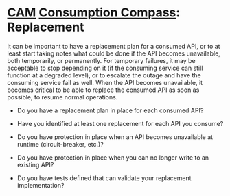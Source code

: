 # [CAM](../../) [Consumption Compass](../): Replacement

It can be important to have a replacement plan for a consumed API, or to at least start taking notes what could be done if the API becomes unavailable, both temporarily, or permanently. For temporary failures, it may be acceptable to stop depending on it (if the consuming service can still function at a degraded level), or to escalate the outage and have the consuming service fail as well. When the API becomes unavailable, it becomes critical to be able to replace the consumed API as soon as possible, to resume normal operations.

* Do you have a replacement plan in place for each consumed API?
  
* Have you identified at least one replacement for each API you consume?
  
* Do you have protection in place when an API becomes unavailable at runtime (circuit-breaker, etc.)?
  
* Do you have protection in place when you can no longer write to an existing API?
  
* Do you have tests defined that can validate your replacement implementation?
